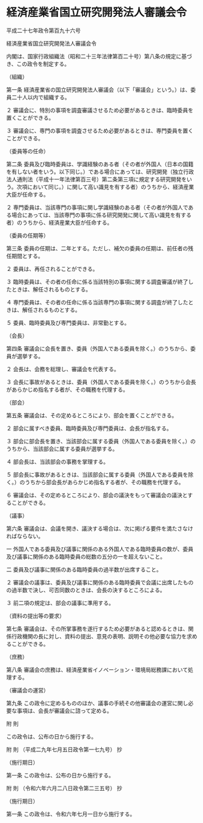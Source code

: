 # 経済産業省国立研究開発法人審議会令

平成二十七年政令第百九十六号

経済産業省国立研究開発法人審議会令

内閣は、国家行政組織法（昭和二十三年法律第百二十号）第八条の規定に基づき、この政令を制定する。

（組織）

第一条 経済産業省の国立研究開発法人審議会（以下「審議会」という。）は、委員二十人以内で組織する。

２ 審議会に、特別の事項を調査審議させるため必要があるときは、臨時委員を置くことができる。

３ 審議会に、専門の事項を調査させるため必要があるときは、専門委員を置くことができる。

（委員等の任命）

第二条 委員及び臨時委員は、学識経験のある者（その者が外国人（日本の国籍を有しない者をいう。以下同じ。）である場合にあっては、研究開発（独立行政法人通則法（平成十一年法律第百三号）第二条第三項に規定する研究開発をいう。次項において同じ。）に関して高い識見を有する者）のうちから、経済産業大臣が任命する。

２ 専門委員は、当該専門の事項に関し学識経験のある者（その者が外国人である場合にあっては、当該専門の事項に係る研究開発に関して高い識見を有する者）のうちから、経済産業大臣が任命する。

（委員の任期等）

第三条 委員の任期は、二年とする。ただし、補欠の委員の任期は、前任者の残任期間とする。

２ 委員は、再任されることができる。

３ 臨時委員は、その者の任命に係る当該特別の事項に関する調査審議が終了したときは、解任されるものとする。

４ 専門委員は、その者の任命に係る当該専門の事項に関する調査が終了したときは、解任されるものとする。

５ 委員、臨時委員及び専門委員は、非常勤とする。

（会長）

第四条 審議会に会長を置き、委員（外国人である委員を除く。）のうちから、委員が選挙する。

２ 会長は、会務を総理し、審議会を代表する。

３ 会長に事故があるときは、委員（外国人である委員を除く。）のうちから会長があらかじめ指名する者が、その職務を代理する。

（部会）

第五条 審議会は、その定めるところにより、部会を置くことができる。

２ 部会に属すべき委員、臨時委員及び専門委員は、会長が指名する。

３ 部会に部会長を置き、当該部会に属する委員（外国人である委員を除く。）のうちから、当該部会に属する委員が選挙する。

４ 部会長は、当該部会の事務を掌理する。

５ 部会長に事故があるときは、当該部会に属する委員（外国人である委員を除く。）のうちから部会長があらかじめ指名する者が、その職務を代理する。

６ 審議会は、その定めるところにより、部会の議決をもって審議会の議決とすることができる。

（議事）

第六条 審議会は、会議を開き、議決する場合は、次に掲げる要件を満たさなければならない。

一 外国人である委員及び議事に関係のある外国人である臨時委員の数が、委員及び議事に関係のある臨時委員の総数の五分の一を超えないこと。

二 委員及び議事に関係のある臨時委員の過半数が出席すること。

２ 審議会の議事は、委員及び議事に関係のある臨時委員で会議に出席したものの過半数で決し、可否同数のときは、会長の決するところによる。

３ 前二項の規定は、部会の議事に準用する。

（資料の提出等の要求）

第七条 審議会は、その所掌事務を遂行するため必要があると認めるときは、関係行政機関の長に対し、資料の提出、意見の表明、説明その他必要な協力を求めることができる。

（庶務）

第八条 審議会の庶務は、経済産業省イノベーション・環境局総務課において処理する。

（審議会の運営）

第九条 この政令に定めるもののほか、議事の手続その他審議会の運営に関し必要な事項は、会長が審議会に諮って定める。

附 則

この政令は、公布の日から施行する。

附 則 （平成二九年七月五日政令第一七九号） 抄

（施行期日）

第一条 この政令は、公布の日から施行する。

附 則 （令和六年六月二八日政令第二三五号） 抄

（施行期日）

第一条 この政令は、令和六年七月一日から施行する。
